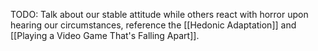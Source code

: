 TODO: Talk about our stable attitude while others react with horror upon hearing our circumstances, reference the [[Hedonic Adaptation]] and [[Playing a Video Game That's Falling Apart]].